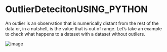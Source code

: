 # OutlierDetecitonUSING_PYTHON

An outlier is an observation that is numerically distant from the rest of the data or, in a nutshell, is the value that is out of range.
Let’s take an example to check what happens to a dataset with a dataset without outliers.

![image](https://user-images.githubusercontent.com/104202659/210612369-ba1b9f0d-5aea-4d8b-b234-ab1a44d2c42b.png)
